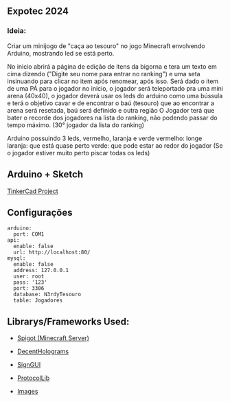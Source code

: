 ## Expotec 2024

### Ideia:
Criar um minijogo de "caça ao tesouro" no jogo Minecraft envolvendo Arduino, mostrando led se está perto.

No inicio abrirá a página de edição de itens da bigorna
e tera um texto em cima dizendo ("Digite seu nome para entrar no ranking")
e uma seta insinuando para clicar no item após renomear, após isso.
Será dado o item de uma PÁ para o jogador no inicio, o jogador será teleportado pra uma mini arena (40x40), o jogador deverá usar os leds do arduino como uma bússula e terá o objetivo cavar e de encontrar o baú (tesouro)
que ao encontrar a arena será resetada, baú será definido e outra região
O Jogador terá que bater o recorde dos jogadores na lista do ranking, não podendo passar do tempo máximo. (30° jogador da lista do ranking)

Arduino possuindo 3 leds, vermelho, laranja e verde
vermelho: longe
laranja: que está quase perto
verde: que pode estar ao redor do jogador
(Se o jogador estiver muito perto piscar todas os leds)


## Arduino + Sketch

[TinkerCad Project](https://www.tinkercad.com/things/4CsAqzCUjmf-expotec-minecraft-2024?sharecode=N_ip5fn6wPsz_1O8KaItVAOZYmll_KhuWK5MK8uHq5U)

## Configurações

```
arduino:
  port: COM1
api:
  enable: false
  url: http://localhost:80/
mysql:
  enable: false
  address: 127.0.0.1
  user: root
  pass: '123'
  port: 3306
  database: N3rdyTesouro
  table: Jogadores

```


## Librarys/Frameworks Used:

* [Spigot (Minecraft Server)](https://www.spigotmc.org/wiki/spigot-plugin-development/)

* [DecentHolograms](https://github.com/DecentSoftware-eu/DecentHolograms)

* [SignGUI](https://github.com/Rapha149/SignGUI)

* [ProtocolLib](https://github.com/dmulloy2/ProtocolLib)

* [Images](https://github.com/Andavin/Images)
